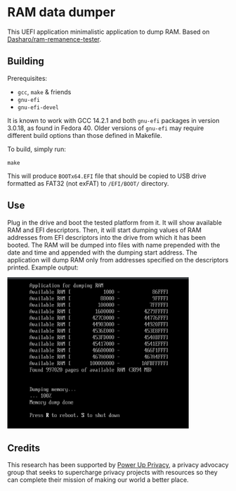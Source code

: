 # RAM data dumper

This UEFI application minimalistic application to dump RAM. Based on
[Dasharo/ram-remanence-tester](https://github.com/Dasharo/ram-remanence-tester).

## Building

Prerequisites:

- `gcc`, `make` & friends
- `gnu-efi`
- `gnu-efi-devel`

It is known to work with GCC 14.2.1 and both `gnu-efi` packages in version
3.0.18, as found in Fedora 40. Older versions of `gnu-efi` may require different
build options than those defined in Makefile.

To build, simply run:

```shell
make
```

This will produce `BOOTx64.EFI` file that should be copied to USB drive
formatted as FAT32 (not exFAT) to `/EFI/BOOT/` directory.

## Use

Plug in the drive and boot the tested platform from it. It will show available
RAM and EFI descriptors. Then, it will start dumping values of RAM addresses
from EFI descriptors into the drive from which it has been booted. The RAM will
be dumped into files with name prepended with the date and time and appended
with the dumping start address. The application will dump RAM only from
addresses specified on the descriptors printed. Example output:

![example-output](./ram-dump-example-output.png)

## Credits

This research has been supported by [Power Up
Privacy](https://powerupprivacy.com/), a privacy advocacy group that seeks to
supercharge privacy projects with resources so they can complete their mission
of making our world a better place.
